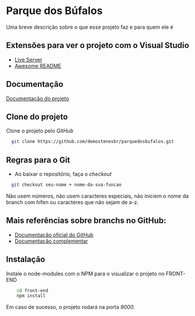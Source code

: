 
# Parque dos Búfalos

Uma breve descrição sobre o que esse projeto faz e para quem ele é

## Extensões para ver o projeto com o Visual Studio

 - [Live Server](https://marketplace.visualstudio.com/items?itemName=ritwickdey.LiveServer)
 - [Awesome README](https://marketplace.visualstudio.com/items?itemName=dbaeumer.vscode-eslint)

## Documentação

[Documentação do projeto](https://github.com/demostenesbr/parquedosbufalos/README.md)
 
## Clone do projeto

Clone o projeto pelo *GitHub*

```bash
  git clone https://github.com/demostenesbr/parquedosbufalos.git
```

## Regras para o Git
- Ao baixar o repositório, faça o _checkout_ 

```bash
  git checkout seu-nome + nome-da-sua-funcao 
```

Não usem números, não usem caracteres especiais, não iniciem o nome da branch com hífen ou caracteres que não sejam de a-z.

## Mais referências sobre branchs no GitHub:
- [Documentação oficial do GitHub](https://git-scm.com/docs/git-branch)
- [Documentação complementar](https://tilburgsciencehub.com/topics/automation/version-control/advanced-git/naming-git-branches) 

## Instalação

Instale o node-modules com o NPM para o visualizar o projeto no FRONT-END

```bash
    cd front-end
    npm install
```

Em caso de sucesso, o projeto rodará na porta *9000*.

